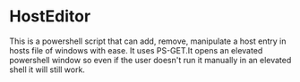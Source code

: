 # HostEditor
This is a powershell script that can add, remove, manipulate a host entry in hosts file of windows with ease. It uses PS-GET.It opens an elevated powershell window so even if the user doesn't run it manually in an elevated shell it will still work.
